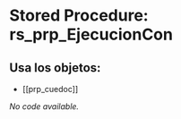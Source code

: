 # Stored Procedure: rs_prp_EjecucionCon

## Usa los objetos:
- [[prp_cuedoc]]

*No code available.*
